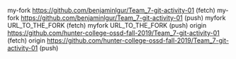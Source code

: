my-fork	https://github.com/benjaminlgur/Team_7-git-activity-01 (fetch)
my-fork	https://github.com/benjaminlgur/Team_7-git-activity-01 (push)
myfork	URL_TO_THE_FORK (fetch)
myfork	URL_TO_THE_FORK (push)
origin	https://github.com/hunter-college-ossd-fall-2019/Team_7-git-activity-01 (fetch)
origin	https://github.com/hunter-college-ossd-fall-2019/Team_7-git-activity-01 (push)

